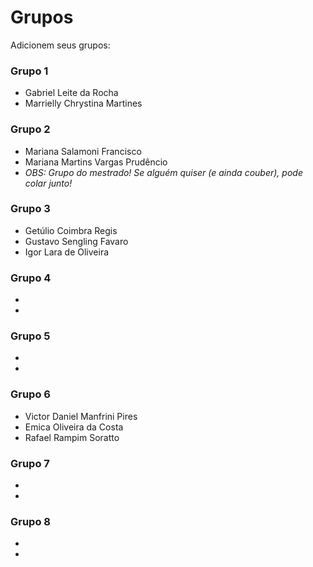 # Grupos

Adicionem seus grupos:

### Grupo 1
* Gabriel Leite da Rocha
* Marrielly Chrystina Martines

### Grupo 2
* Mariana Salamoni Francisco
* Mariana Martins Vargas Prudêncio
* *OBS: Grupo do mestrado! Se alguém quiser (e ainda couber), pode colar junto!*

### Grupo 3

* Getúlio Coimbra Regis
* Gustavo Sengling Favaro
* Igor Lara de Oliveira

### Grupo 4
* 
*

### Grupo 5
* 
*

### Grupo 6
* Victor Daniel Manfrini Pires
* Emica Oliveira da Costa
* Rafael Rampim Soratto

### Grupo 7
* 
*

### Grupo 8
* 
*
